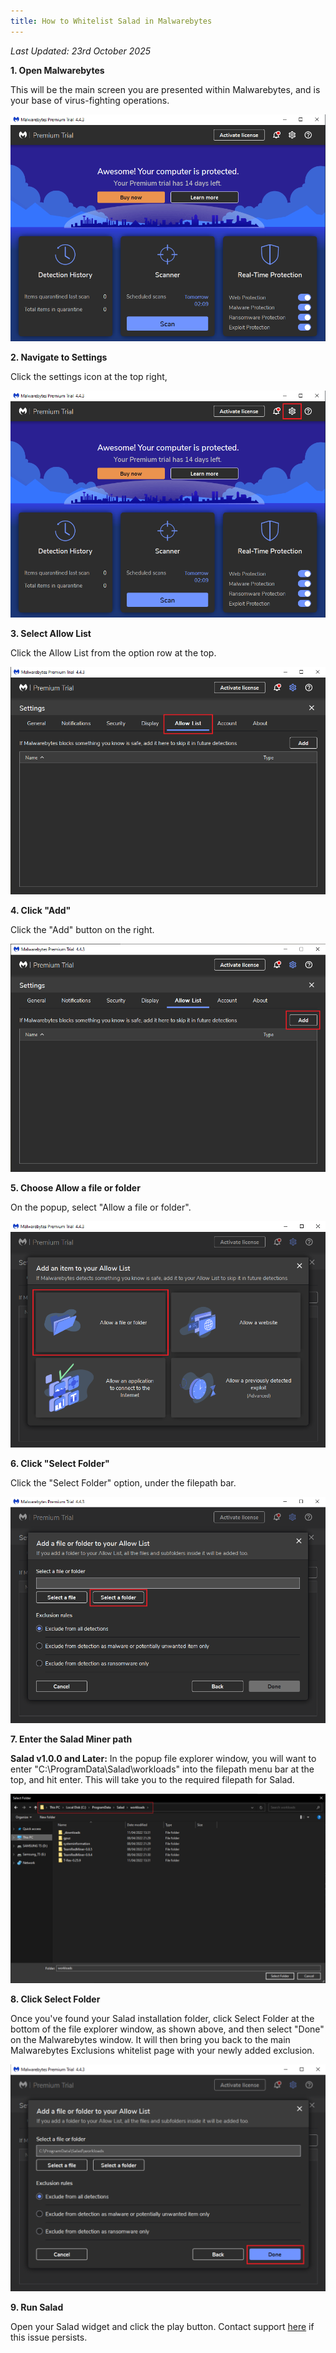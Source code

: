 ```yaml
---
title: How to Whitelist Salad in Malwarebytes
---
```


_Last Updated: 23rd October 2025_

**1. Open Malwarebytes**

This will be the main screen you are presented within Malwarebytes, and is your base of virus-fighting operations.

![screenshot of malwarebytes](../../../../content/images/troubleshooting/antivirus/how-to-whitelist-salad-in-malwarebytes-1.png)

**2. Navigate to Settings**

Click the settings icon at the top right,

![malwarebytes settings](../../../../content/images/troubleshooting/antivirus/how-to-whitelist-salad-in-malwarebytes-2.png)

**3. Select Allow List**

Click the Allow List from the option row at the top.

![malwarebytes allow page](../../../../content/images/troubleshooting/antivirus/how-to-whitelist-salad-in-malwarebytes-3.png)

**4. Click "Add"**

Click the "Add" button on the right.

![malwarebytes add exclusion](../../../../content/images/troubleshooting/antivirus/how-to-whitelist-salad-in-malwarebytes-4.png)

**5. Choose Allow a file or folder**

On the popup, select "Allow a file or folder".

![malwarebytes option to allow a file or folder](../../../../content/images/troubleshooting/antivirus/how-to-whitelist-salad-in-malwarebytes-5.png)

**6. Click "Select Folder"**

Click the "Select Folder" option, under the filepath bar.

![malwarebytes select folder option](../../../../content/images/troubleshooting/antivirus/how-to-whitelist-salad-in-malwarebytes-6.png)

**7. Enter the Salad Miner path**

**Salad v1.0.0 and Later:** In the popup file explorer window, you will want to enter
"C:\\ProgramData\\Salad\\workloads" into the filepath menu bar at the top, and hit enter. This will take you to the
required filepath for Salad.

![file explorer showing Salad path](../../../../content/images/troubleshooting/antivirus/how-to-whitelist-salad-in-malwarebytes-7.png)

**8. Click Select Folder**

Once you've found your Salad installation folder, click Select Folder at the bottom of the file explorer window, as
shown above, and then select "Done" on the Malwarebytes window. It will then bring you back to the main Malwarebytes
Exclusions whitelist page with your newly added exclusion.

![screenshot showing Done button](../../../../content/images/troubleshooting/antivirus/how-to-whitelist-salad-in-malwarebytes-8.png)

**9. Run Salad**

Open your Salad widget and click the play button. Contact support
[here](/docs/guides/your-pc/216-how-to-create-a-support-ticket) if this issue persists.
